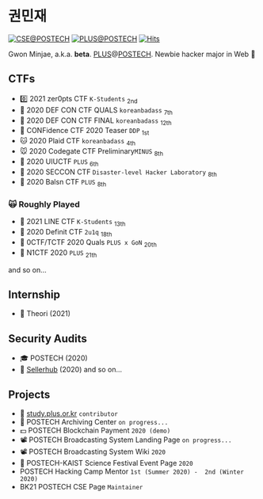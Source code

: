 권민재
===
[![CSE@POSTECH](https://img.shields.io/badge/Computer%20Science%20&%20Engineering-POSTECH-c80150)](https://cse.postech.ac.kr)
[![PLUS@POSTECH](https://img.shields.io/badge/PLUS-POSTECH-000000)](https://plus.or.kr)
[![Hits](https://hits.seeyoufarm.com/api/count/incr/badge.svg?url=https%3A%2F%2Fgithub.com%2Fbeta-lux&count_bg=%235200FF&title_bg=%23555555&icon=instacart.svg&icon_color=%23E7E7E7&title=hits&edge_flat=false)](https://hits.seeyoufarm.com)

Gwon Minjae, a.k.a. **beta**. [PLUS](https://plus.or.kr)@[POSTECH](https://postech.ac.kr).
Newbie hacker major in Web 🥴
<!--
[![beta's github stats](https://github-readme-stats.vercel.app/api?username=beta-lux)](https://github.com/anuraghazra/github-readme-stats)
-->

## CTFs
- 0️⃣ 2021 zer0pts CTF `K-Students` <sub>2nd</sub>
- 🐻 2020 DEF CON CTF QUALS `koreanbadass` <sub>7th</sub>
- 🐼 2020 DEF CON CTF FINAL `koreanbadass` <sub>12th</sub>
- 🐶 CONFidence CTF 2020 Teaser `DDP` <sub>1st</sub>
- 🐱 2020 Plaid CTF `koreanbadass` <sub>4th</sub>
- 🐭 2020 Codegate CTF Preliminary`MINUS` <sub>8th</sub>
- 🦊 2020 UIUCTF `PLUS` <sub>6th</sub>
- 🐨 2020 SECCON CTF `Disaster-level Hacker Laboratory` <sub>8th</sub>
- 🐯 2020 Balsn CTF `PLUS` <sub>8th</sub>

### 🙀 Roughly Played
- 🥑 2021 LINE CTF `K-Students` <sub>13th</sub>
- 🐹 2020 Definit CTF `2u1q` <sub>18th</sub>
- 🐰 0CTF/TCTF 2020 Quals `PLUS x GoN` <sub>20th</sub>
- 🐥 N1CTF 2020 `PLUS` <sub>21th</sub>

and so on...

## Internship
- 🦆 Theori (2021)

## Security Audits
- 🎓 POSTECH (2020)
- 🛒 [Sellerhub](https://sellerhub.co.kr/) (2020)
and so on...


## Projects
- 📕 [study.plus.or.kr](https://github.com/PLUS-POSTECH/study.plus.or.kr) `contributor`
- 💾 POSTECH Archiving Center `on progress...`
- 💵 POSTECH Blockchain Payment `2020 (demo)`
- 📽 POSTECH Broadcasting System Landing Page `on progress...`
- 📽 POSTECH Broadcasting System Wiki `2020`
- 🎉 POSTECH-KAIST Science Festival Event Page `2020`
- POSTECH Hacking Camp Mentor `1st (Summer 2020) -  2nd (Winter 2020)`
- BK21 POSTECH CSE Page `Maintainer` 


<!--
**beta-lux/beta-lux** is a ✨ _special_ ✨ repository because its `README.md` (this file) appears on your GitHub profile.

Here are some ideas to get you started:

- 🔭 I’m currently working on ...
- 🌱 I’m currently learning ...
- 👯 I’m looking to collaborate on ...
- 🤔 I’m looking for help with ...
- 💬 Ask me about ...
- 📫 How to reach me: ...
- 😄 Pronouns: ...
- ⚡ Fun fact: ...
-->
